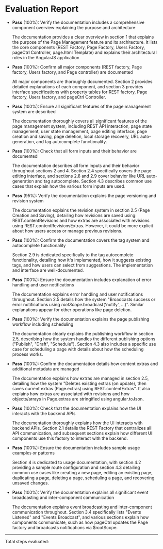 # Evaluation Report

- **Pass** (100%): Verify the documentation includes a comprehensive component overview explaining the purpose and architecture
  
  The documentation provides a clear overview in section 1 that explains the purpose of the Page Management feature and its architecture. It lists the core components (REST Factory, Page Factory, Users Factory, pageCtrl Controller, page.html Template) and explains their architectural roles in the AngularJS application.

- **Pass** (100%): Confirm all major components (REST factory, Page factory, Users factory, and Page controller) are documented
  
  All major components are thoroughly documented. Section 2 provides detailed explanations of each component, and section 3 provides interface specifications with property tables for REST factory, Page factory, Users factory, and pageCtrl Controller.

- **Pass** (100%): Ensure all significant features of the page management system are described
  
  The documentation thoroughly covers all significant features of the page management system, including REST API interaction, page state management, user state management, page editing interface, page creation and saving, page deletion, local storage recovery, URL auto-generation, and tag autocomplete functionality.

- **Pass** (100%): Check that all form inputs and their behavior are documented
  
  The documentation describes all form inputs and their behavior throughout sections 2 and 4. Section 2.4 specifically covers the page editing interface, and sections 2.8 and 2.9 cover behavior like URL auto-generation and tag autocomplete. Section 4.3 describes common use cases that explain how the various form inputs are used.

- **Pass** (95%): Verify the documentation explains the page versioning and revision system
  
  The documentation explains the revision system in section 2.5 (Page Creation and Saving), detailing how revisions are saved using REST.contentRevisions and how extras are associated with revisions using REST.contentRevisionsExtras. However, it could be more explicit about how users access or manage previous revisions.

- **Pass** (100%): Confirm the documentation covers the tag system and autocomplete functionality
  
  Section 2.9 is dedicated specifically to the tag autocomplete functionality, detailing how it's implemented, how it suggests existing tags, and how users can select from suggestions. The implementation and interface are well-documented.

- **Pass** (100%): Ensure the documentation includes explanation of error handling and user notifications
  
  The documentation explains error handling and user notifications throughout. Section 2.5 details how the system "Broadcasts success or error notifications using $rootScope.$broadcast('notify', ...)". Similar explanations appear for other operations like page deletion.

- **Pass** (100%): Verify the documentation explains the page publishing workflow including scheduling
  
  The documentation clearly explains the publishing workflow in section 2.5, describing how the system handles the different publishing options ("Publish", "Draft", "Schedule"). Section 4.3 also includes a specific use case for scheduling a page with details about how the scheduling process works.

- **Pass** (100%): Confirm the documentation details how content extras and additional metadata are managed
  
  The documentation explains how extras are managed in section 2.5, detailing how the system "Deletes existing extras (on update), then saves current extras (Page.extras) using REST.contentExtras". It also explains how extras are associated with revisions and how objects/arrays in Page.extras are stringified using angular.toJson.

- **Pass** (100%): Check that the documentation explains how the UI interacts with the backend APIs
  
  The documentation thoroughly explains how the UI interacts with backend APIs. Section 2.1 details the REST Factory that centralizes all API communication, and subsequent sections explain how different UI components use this factory to interact with the backend.

- **Pass** (100%): Ensure the documentation includes sample usage examples or patterns
  
  Section 4 is dedicated to usage documentation, with section 4.2 providing a sample route configuration and section 4.3 detailing common use cases like creating a new page, editing an existing page, duplicating a page, deleting a page, scheduling a page, and recovering unsaved changes.

- **Pass** (100%): Verify the documentation explains all significant event broadcasting and inter-component communication
  
  The documentation explains event broadcasting and inter-component communication throughout. Section 3.4 specifically lists "Events Listened" and "Events Broadcast", and various sections explain how components communicate, such as how pageCtrl updates the Page factory and broadcasts notifications via $rootScope.

---

Total steps evaluated: 